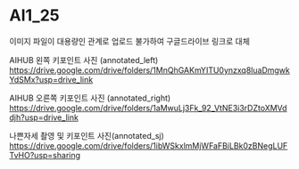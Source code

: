 # AI1_25

이미지 파일이 대용량인 관계로 업로드 불가하여 구글드라이브 링크로 대체 

AIHUB 왼쪽 키포인트 사진 (annotated_left)
https://drive.google.com/drive/folders/1MnQhGAKmYITU0ynzxq8luaDmgwkYdSMx?usp=drive_link

AIHUB 오른쪽 키포인트 사진 (annotated_right)
https://drive.google.com/drive/folders/1aMwuLj3Fk_92_VtNE3i3rDZtoXMVddjh?usp=drive_link

나쁜자세 촬영 및 키포인트 사진(annotated_sj)
https://drive.google.com/drive/folders/1ibWSkxlmMjWFaFBiLBk0zBNegLUFTvHO?usp=sharing
